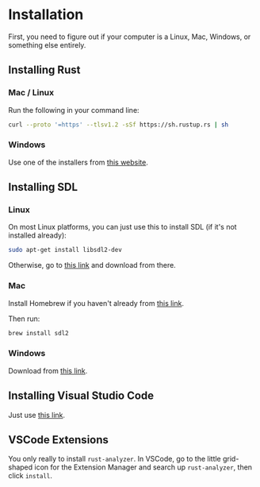 # Installation

First, you need to figure out if your computer is a Linux, Mac, Windows, or something else entirely.

## Installing Rust

### Mac / Linux

Run the following in your command line:

```sh
curl --proto '=https' --tlsv1.2 -sSf https://sh.rustup.rs | sh
```

### Windows

Use one of the installers from [this website](https://forge.rust-lang.org/infra/other-installation-methods.html#other-ways-to-install-rustup).

## Installing SDL

### Linux

On most Linux platforms, you can just use this to install SDL (if it's not installed already):

```sh
sudo apt-get install libsdl2-dev
```

Otherwise, go to [this link](https://github.com/libsdl-org/SDL/releases/tag/release-2.28.5) and download from there.

### Mac

Install Homebrew if you haven't already from [this link](https://github.com/Homebrew/brew/releases/latest).

Then run:

```sh
brew install sdl2
```

### Windows

Download from [this link](https://buildbot.libsdl.org/sdl-builds/sdl-visualstudio/?C=M;O=D).

## Installing Visual Studio Code

Just use [this link](https://code.visualstudio.com/download).

## VSCode Extensions

You only really to install `rust-analyzer`. In VSCode, go to the little grid-shaped icon for the Extension Manager and search up `rust-analyzer`, then click `install`.
